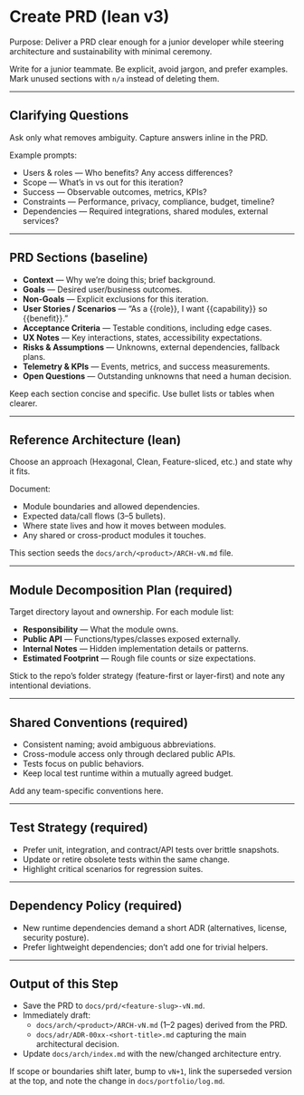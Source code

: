 # Create PRD (lean v3)

Purpose: Deliver a PRD clear enough for a junior developer while steering architecture and sustainability with minimal ceremony.

Write for a junior teammate. Be explicit, avoid jargon, and prefer examples. Mark unused sections with `n/a` instead of deleting them.

---

## Clarifying Questions

Ask only what removes ambiguity. Capture answers inline in the PRD.

Example prompts:

- Users & roles — Who benefits? Any access differences?
- Scope — What’s in vs out for this iteration?
- Success — Observable outcomes, metrics, KPIs?
- Constraints — Performance, privacy, compliance, budget, timeline?
- Dependencies — Required integrations, shared modules, external services?

---

## PRD Sections (baseline)

- **Context** — Why we’re doing this; brief background.
- **Goals** — Desired user/business outcomes.
- **Non-Goals** — Explicit exclusions for this iteration.
- **User Stories / Scenarios** — “As a {{role}}, I want {{capability}} so {{benefit}}.”
- **Acceptance Criteria** — Testable conditions, including edge cases.
- **UX Notes** — Key interactions, states, accessibility expectations.
- **Risks & Assumptions** — Unknowns, external dependencies, fallback plans.
- **Telemetry & KPIs** — Events, metrics, and success measurements.
- **Open Questions** — Outstanding unknowns that need a human decision.

Keep each section concise and specific. Use bullet lists or tables when clearer.

---

## Reference Architecture (lean)

Choose an approach (Hexagonal, Clean, Feature-sliced, etc.) and state why it fits.

Document:

- Module boundaries and allowed dependencies.
- Expected data/call flows (3–5 bullets).
- Where state lives and how it moves between modules.
- Any shared or cross-product modules it touches.

This section seeds the `docs/arch/<product>/ARCH-vN.md` file.

---

## Module Decomposition Plan (required)

Target directory layout and ownership. For each module list:

- **Responsibility** — What the module owns.
- **Public API** — Functions/types/classes exposed externally.
- **Internal Notes** — Hidden implementation details or patterns.
- **Estimated Footprint** — Rough file counts or size expectations.

Stick to the repo’s folder strategy (feature-first or layer-first) and note any intentional deviations.

---

## Shared Conventions (required)

- Consistent naming; avoid ambiguous abbreviations.
- Cross-module access only through declared public APIs.
- Tests focus on public behaviors.
- Keep local test runtime within a mutually agreed budget.

Add any team-specific conventions here.

---

## Test Strategy (required)

- Prefer unit, integration, and contract/API tests over brittle snapshots.
- Update or retire obsolete tests within the same change.
- Highlight critical scenarios for regression suites.

---

## Dependency Policy (required)

- New runtime dependencies demand a short ADR (alternatives, license, security posture).
- Prefer lightweight dependencies; don’t add one for trivial helpers.

---

## Output of this Step

- Save the PRD to `docs/prd/<feature-slug>-vN.md`.
- Immediately draft:
  - `docs/arch/<product>/ARCH-vN.md` (1–2 pages) derived from the PRD.
  - `docs/adr/ADR-00xx-<short-title>.md` capturing the main architectural decision.
- Update `docs/arch/index.md` with the new/changed architecture entry.

If scope or boundaries shift later, bump to `vN+1`, link the superseded version at the top, and note the change in `docs/portfolio/log.md`.
